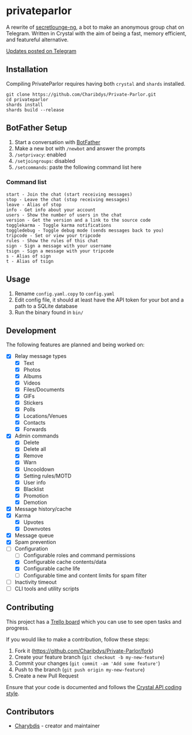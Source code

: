 # privateparlor

A rewrite of [secretlounge-ng](https://github.com/secretlounge/secretlounge-ng), a bot to make an anonymous group chat on Telegram. 
Written in Crystal with the aim of being a fast, memory efficient, and featureful alternative.

[Updates posted on Telegram](https://t.me/privateparlor)
## Installation

Compiling PrivateParlor requires having both `crystal` and `shards` installed.

~~~
git clone https://github.com/Charibdys/Private-Parlor.git
cd privateparlor
shards install
shards build --release
~~~

## BotFather Setup
1. Start a conversation with [BotFather](https://t.me/botfather)
2. Make a new bot with `/newbot` and answer the prompts
3. `/setprivacy`: enabled
4. `/setjoingroups`: disabled
5. `/setcommands`: paste the following command list here

### Command list

~~~
start - Join the chat (start receiving messages)
stop - Leave the chat (stop receiving messages)
leave - Alias of stop
info - Get info about your account
users - Show the number of users in the chat
version - Get the version and a link to the source code
togglekarma - Toggle karma notifications
toggledebug - Toggle debug mode (sends messages back to you)
tripcode - Set or view your tripcode
rules - Show the rules of this chat
sign - Sign a message with your username
tsign - Sign a message with your tripcode
s - Alias of sign
t - Alias of tsign
~~~

## Usage

1. Rename `config.yaml.copy` to `config.yaml`
2. Edit config file, it should at least have the API token for your bot and a path to a SQLite database
3. Run the binary found in `bin/`

## Development

The following features are planned and being worked on:

- [x] Relay message types
	- [x] Text
	- [x] Photos
	- [X] Albums
	- [x] Videos
	- [x] Files/Documents
	- [x] GIFs
	- [x] Stickers
	- [x] Polls
	- [x] Locations/Venues
	- [x] Contacts
	- [x] Forwards
- [x] Admin commands
	- [X] Delete
	- [X] Delete all
	- [X] Remove
	- [X] Warn
	- [X] Uncooldown
	- [X] Setting rules/MOTD
	- [X] User info
	- [X] Blacklist
	- [X] Promotion 
	- [X] Demotion 
- [x] Message history/cache
- [X] Karma
	- [X] Upvotes
	- [X] Downvotes
- [x] Message queue
- [x] Spam prevention
- [ ] Configuration
	- [ ] Configurable roles and command permissions 
	- [X] Configurable cache contents/data
	- [x] Configurable cache life
	- [ ] Configurable time and content limits for spam filter
- [ ] Inactivity timeout
- [ ] CLI tools and utility scripts

## Contributing

This project has a [Trello board](https://trello.com/b/6W5ZX7BD/private-parlor-development) which you can use to see open tasks and progress.

If you would like to make a contribution, follow these steps:

1. Fork it (<https://github.com/Charibdys/Private-Parlor/fork>)
2. Create your feature branch (`git checkout -b my-new-feature`)
3. Commit your changes (`git commit -am 'Add some feature'`)
4. Push to the branch (`git push origin my-new-feature`)
5. Create a new Pull Request

Ensure that your code is documented and follows the [Crystal API coding style](https://crystal-lang.org/reference/1.6/conventions/coding_style.html).

## Contributors

- [Charybdis](https://gitlab.com/Charibdys) - creator and maintainer
